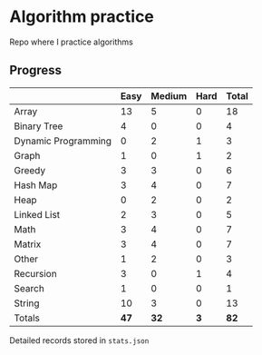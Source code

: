 # Algorithm practice

Repo where I practice algorithms <!--(and sometimes unit tests) -->

<!-- note: currently i am not testing for python, as i have not yet learned any python testing frameworks. -->
<!-- todo: display the json data in some online visualization. -->

## Progress

<!-- { javascript: 31, python: 49, both: 2 } -->
| |Easy|Medium|Hard|Total|
|-|-|-|-|-|
|Array|13|5|0|18|
|Binary Tree|4|0|0|4|
|Dynamic Programming|0|2|1|3|
|Graph|1|0|1|2|
|Greedy|3|3|0|6|
|Hash Map|3|4|0|7|
|Heap|0|2|0|2|
|Linked List|2|3|0|5|
|Math|3|4|0|7|
|Matrix|3|4|0|7|
|Other|1|2|0|3|
|Recursion|3|0|1|4|
|Search|1|0|0|1|
|String|10|3|0|13|
|Totals|**47**|**32**|**3**|**82**|

Detailed records stored in `stats.json`
